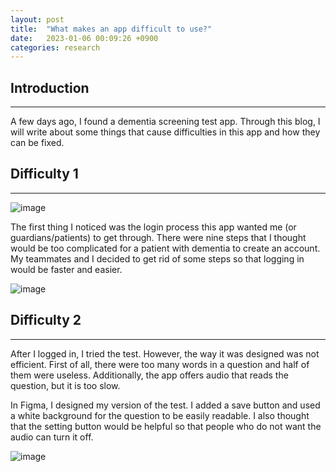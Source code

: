 ```yaml
---
layout: post
title:  "What makes an app difficult to use?"
date:   2023-01-06 00:09:26 +0900
categories: research
---
```


## Introduction

---

A few days ago, I found a dementia screening test app. Through this blog, I will write about some things that cause difficulties in this app and how they can be fixed.

## Difficulty 1

---

![image](https://res.cloudinary.com/dbiskyvob/image/upload/v1672935632/figma_login_process_pyidxh.jpg)

The first thing I noticed was the login process this app wanted me (or guardians/patients) to get through. There were nine steps that I thought would be too complicated for a patient with dementia to create an account. My teammates and I decided to get rid of some steps so that logging in would be faster and easier.

![image](https://res.cloudinary.com/dbiskyvob/image/upload/v1672935765/fima_login_process_fixed_va6zzd.jpg)

## Difficulty 2

---

After I logged in, I tried the test. However, the way it was designed was not efficient. First of all, there were too many words in a question and half of them were useless. Additionally, the app offers audio that reads the question, but it is too slow.

In Figma, I designed my version of the test. I added a save button and used a white background for the question to be easily readable. I also thought that the setting button would be helpful so that people who do not want the audio can turn it off. 

![image](https://res.cloudinary.com/dbiskyvob/image/upload/v1672935965/figma_app_new_design_amilku.jpg)
